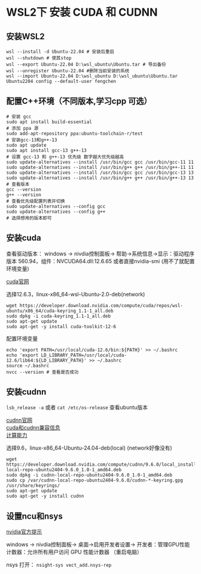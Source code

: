 # WSL2下 安装 CUDA 和 CUDNN

## 安装WSL2
```shell
wsl --install -d Ubuntu-22.04 # 安装后重启
wsl --shutdown # 使其stop
wsl --export Ubuntu-22.04 D:\wsl_ubuntu\Ubuntu.tar # 导出备份
wsl --unregister Ubuntu-22.04 #删除当前安装的系统
wsl --import Ubuntu-22.04 D:\wsl_ubuntu D:\wsl_ubuntu\Ubuntu.tar 
Ubuntu2204 config --default-user fengchen
```
## 配置C++环境（不同版本,学习cpp 可选）
```shell
# 安装 gcc
sudo apt install build-essential
# 添加 ppa 源
sudo add-apt-repository ppa:ubuntu-toolchain-r/test
# 安装gcc-13和g++-13
sudo apt update
sudo apt install gcc-13 g++-13
# 设置 gcc-13 和 g++-13 优先级 数字越大优先级越高
sudo update-alternatives --install /usr/bin/gcc gcc /usr/bin/gcc-11 11
sudo update-alternatives --install /usr/bin/g++ g++ /usr/bin/g++-11 11
sudo update-alternatives --install /usr/bin/gcc gcc /usr/bin/gcc-13 13
sudo update-alternatives --install /usr/bin/g++ g++ /usr/bin/g++-13 13
# 查看版本
gcc --version
g++ --version
# 查看优先级配置列表并切换
sudo update-alternatives --config gcc
sudo update-alternatives --config g++
# 选择想用的版本即可
```
## 安装cuda
查看驱动版本： windows -> nivdia控制面板-> 帮助->系统信息->显示：驱动程序版本 560.94，组件：NVCUDA64.dll:12.6.65 
或者直接nvidia-smi (用不了就配置环境变量)

[cuda官网](https://developer.nvidia.com/cuda-toolkit-archive)

选择12.6.3，linux-x86_64-wsl-Ubuntu-2.0-deb(network)
```shell
wget https://developer.download.nvidia.com/compute/cuda/repos/wsl-ubuntu/x86_64/cuda-keyring_1.1-1_all.deb
sudo dpkg -i cuda-keyring_1.1-1_all.deb
sudo apt-get update
sudo apt-get -y install cuda-toolkit-12-6
```

配置环境变量
```shell
echo 'export PATH=/usr/local/cuda-12.6/bin:${PATH}' >> ~/.bashrc
echo 'export LD_LIBRARY_PATH=/usr/local/cuda-12.6/lib64:${LD_LIBRARY_PATH}' >> ~/.bashrc
source ~/.bashrc
nvcc --version # 查看是否成功
```

## 安装cudnn
`lsb_release -a` 或者 `cat /etc/os-release` 查看ubuntu版本

[cudnn官网](https://developer.nvidia.com/cudnn-archive)   
[cuda和cudnn兼容信息](https://docs.nvidia.com/deeplearning/cudnn/backend/latest/reference/support-matrix.html)   
[计算能力](https://developer.nvidia.com/cuda-gpus)  

选择9.6，linux-x86_64-Ubuntu-24.04-deb(local)  (network好像没有)
```shell
wget https://developer.download.nvidia.com/compute/cudnn/9.6.0/local_installers/cudnn-local-repo-ubuntu2404-9.6.0_1.0-1_amd64.deb
sudo dpkg -i cudnn-local-repo-ubuntu2404-9.6.0_1.0-1_amd64.deb
sudo cp /var/cudnn-local-repo-ubuntu2404-9.6.0/cudnn-*-keyring.gpg /usr/share/keyrings/
sudo apt-get update
sudo apt-get -y install cudnn
```

## 设置ncu和nsys

[nvidia官方提示](https://www.nvidia.com/content/control-panel-help/vlatest/zh-cn/mergedprojects/nvdevchs/To_enable_access_to_GPU_performance_counters_for_developrs.htm)

windows -> nivdia控制面板-> 桌面->启用开发者设置-> 开发者：管理GPU性能计数器：允许所有用户访问 GPU 性能计数器 （重启电脑）

nsys 打开： `nsight-sys vect_add.nsys-rep`
